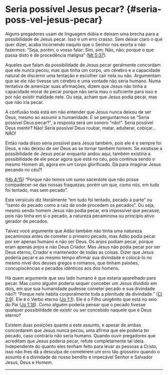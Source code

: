 # Seria possível Jesus pecar? {#seria-poss-vel-jesus-pecar}

Alguns pregadores usam de linguagem dúbia e deixam uma brecha para a possibilidade de Jesus pecar. Isso é um erro crasso. Sem deixar claro o que quer dizer, acaba incorrendo naquilo que o Senhor nos exorta a não fazermos: “Seja, porém, o vosso falar: Sim, sim; Não, não; porque o que passa disto é de procedência maligna” ([Mt 5:37](http://bibliaonline.com.br/acf/mt/5/37)).

Aqueles que falam da possibilidade de Jesus pecar geralmente concordam que ele nunca pecou, mas que tinha um corpo, um cérebro e a capacidade natural de discernir uma tentação e escolher cair nela ou não. Argumentam que se ele não tivesse um cérebro e uma vontade não seria humano. Numa tentativa de amenizar suas afirmações, dizem que Jesus não tinha a capacidade moral de pecar porque não seria mau o suficiente para isso e por não existir maldade nele. Ou seja, acham que Jesus podia pecar, mas que não iria pecar.

A confusão toda está em não entender que Jesus nunca deixou de ser Deus, mesmo ao assumir a humanidade. E se perguntarmos se “Seria possível Deus pecar?”, a resposta será um sonoro “não!”. Seria possível Deus mentir? Não! Seria possível Deus roubar, matar, adulterar, cobiçar... NÃO!

Então nada disso seria possível para Jesus também, pois ele é e sempre foi Deus, e não deixou de ser Deus ao se tornar também homem. Se existisse a possibilidade de Jesus pecar enquanto andou aqui, também existiria a possibilidade de ele pecar agora que está no céu, pois continua sendo o mesmo Homem ali, agora em um corpo glorificado. Dá para imaginar Jesus pecando no céu?!

([Hb 4:15](http://bibliaonline.com.br/acf/hb/4/15)) “Porque não temos um sumo sacerdote que não possa compadecer-se das nossas fraquezas; porém um que, como nós, em tudo foi tentado, mas sem pecado”.

Este versículo diz literalmente “em tudo foi tentado, pecado à parte” ou “isento do pecado como a raiz de onde procedem os pecados”. Ou seja, mesmo sendo homem Jesus não podia pecar, era impossível que pecasse, pois não tinha em si o pecado, a natureza pecaminosa ou princípio ativo gerador de pecados.

Talvez você argumente que Adão também não tinha uma natureza pecaminosa antes de cometer o primeiro pecado, mas Adão podia pecar por ser apenas humano e não ser Deus. Os anjos podiam pecar, porque eram apenas anjos e não Deus Criador. Mas Jesus não podia pecar por ser Deus eterno, Criador e mantenedor de todas as coisas. Dizer que Jesus poderia pecar e ao mesmo tempo afirmar sua divindade é colocá-lo no mesmo nível dos deuses gregos e romanos, que tinham paixões, concupiscências e pecados idênticos aos dos homens.

Há quem argumente que seu lado humano é que estaria aparelhado para pecar. Mas como alguém poderia sequer conceber um Jesus dividido em dois, em que sua humanidade pudesse cometer pecado e sua divindade não?! “Porque nele habita corporalmente toda a plenitude da divindade.” ([Cl 2:9](http://bibliaonline.com.br/acf/cl/2/9)). Ele é o Verbo eterno ([Jo 1:1](http://bibliaonline.com.br/acf/jo/1/1)). Ele é o Filho unigênito que está no seio do Pai ([Jo 1:18](http://bibliaonline.com.br/acf/jo/1/18)). Como alguém poderia pensar que o pecado tivesse qualquer possibilidade de existir ou ser concebido naquele que é Deus eterno?

Existem duas posições quanto a este assunto, e apesar de ambas concordarem que Jesus nunca pecou, uma afirma que ele poderia ter pecado, caso contrário não seria humano. Quando ouvir pregadores que acreditam que Jesus poderia pecar, refute completamente tal ideia. Independente do quanto eles tenham feito para levar as pessoas a Cristo, isso não lhes dá a desculpa de cometerem um erro tão grosseiro quando o assunto é a divindade de nosso bendito e impecável Senhor e Salvador Jesus, Deus e Homem.

*****
